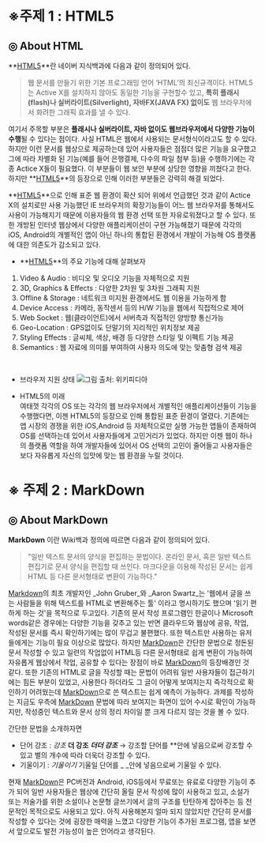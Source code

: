 **※주제 1 : HTML5**
===============================

**◎ About HTML**
-------------------
**[HTML5](http://terms.naver.com/entry.nhn?docId=20851&cid=917&categoryId=917)**란 네이버 지식백과에 다음과 같이 정의되어 있다.
>웹 문서를 만들기 위한 기본 프로그래밍 언어 ‘HTML’의 최신규격이다. HTML5는 Active X를 설치하지 않아도 동일한 기능을 
구현할수 있고, **특히 플래시(flash)나 실버라이트(Silverlight), 자바FX(JAVA FX) 없이도** 웹 브라우저에서 화려한 
그래픽 효과를 낼 수 있다.

여기서 주목할 부분은 **플래시나 실버라이트, 자바 없이도 웹브라우저에서 다양한 기능이 수행**될 수 있다는 점이다. 
사실 HTML은 웹에서 사용되는 문서형식이라고도 할 수 있다. 하지만 이런 문서를 웹상으로 제공하는데 있어 
사용자들은 점점더 많은 기능을 요구했고 그에 따라 차별화 된 기능(예를 들어 은행결제, 다수의 파일 첨부 등)을 
수행하기에는 각종 Actice X들이 필요했다. 이 부분들이 웹 보안 부분에 상당한 영향을 끼쳤다고 한다. 
하지만 **[HTML5](http://terms.naver.com/entry.nhn?docId=20851&cid=917&categoryId=917)**의 등장으로 인해 이러한 부분들은 강력히 해결 되었다.



**[HTML5](http://terms.naver.com/entry.nhn?docId=20851&cid=917&categoryId=917)**으로 인해 표준 웹 환경이 확산 되어 위에서 언급했던 것과 같이 Actice X의 설치로만 사용 가능했던 IE 브라우저의 
확장기능들이 어느 웹 브라우저를 통해서도 사용이 가능해지기 때문에 이용자들의 웹 환경 선택 또한 자유로워졌다고 할 수 있다. 
또한 개방된 인터넷 웹상에서 다양한 애플리케이션이 구현 가능해졌기 때문에 각각의 iOS, Android의 개별적인 앱이 아닌 
하나의 통합된 환경에서 개발이 가능해 OS 플랫폼에 대한 의존도가 감소되고 있다.



- **[HTML5](http://terms.naver.com/entry.nhn?docId=20851&cid=917&categoryId=917)**의 주요 기능에 대해 살펴보자<br>
1) Video & Audio : 비디오 및 오디오 기능을 자체적으로 지원<br>
2) 3D, Graphics & Effects : 다양한 2차원 및 3차원 그래픽 지원<br>
3) Offline & Storage : 네트워크 미지원 환경에서도 웹 이용을 가능하게 함<br>
4) Device Access : 카메라, 동작센서 등의 H/W 기능을 웹에서 직접적으로 제어<br>
5) Web Socket : 웹(클라이언트)에서 서버측과 직접적인 양방향 통신가능<br>
6) Geo-Location : GPS없이도 단말기의 지리적인 위치정보 제공<br>
7) Styling Effects : 글씨체, 색상, 배경 등 다양한 스타일 및 이펙트 기능 제공<br>
8) Semantics : 웹 자료에 의미를 부여하여 사용자 의도에 맞는 맞춤형 검색 제공<br>
<br>


- 브라우저 지원 상태
 ![그림](http://postfiles9.naver.net/20140402_216/rlaghksdlr_1396442957975lrw0x_PNG/aa.png?type=w3")
 출처: 위키피디아

- HTML5의 미래<br>
 여태껏 각각의 OS 또는 각각의 웹 브라우저에서 개별적인 애플리케이션들이 기능을 수행했다면, 이젠 HTML5의 등장으로 인해 통합된 표준 환경이 
열렸다. 기존에는 앱 시장의 경쟁을 위한 iOS,Android 등 자체적으로만 실행 가능한 앱들이 존재하여 OS를 선택하는데 있어서 사용자들에게 고민거리가 있었다. 하지만 이젠 웹이 하나의 플랫폼 역할을 하여 개발자들에 있어서 OS 선택의 고민이 줄어들고 사용자들은 보다 자유롭게 자신의 입맛에 
맞는 웹 환경을 누릴 것이다. 


**※ 주제 2 : MarkDown**
============================

**◎  About MarkDown**
----------------------------

**MarkDown** 이란 Wiki백과 정의에 따르면 다음과 같이 정의되어 있다. 
>"일반 텍스트 문서의 양식을 편집하는 문법이다. 
온라인 문서, 혹은 일반 텍스트 편집기로 문서 양식을 편집할 때 쓰인다. 
마크다운을 이용해 작성된 문서는 쉽게 HTML 등 다른 문서형태로 변환이 가능하다." 

[Markdown](http://ko.wikipedia.org/wiki/%EB%A7%88%ED%81%AC%EB%8B%A4%EC%9A%B4)의 최초 개발자인 _John Gruber_와 _Aaron Swartz_는 '웹에서 글을 쓰는 사람들을 위해 텍스트를 HTML로 변환해주는 툴' 이라고 명시하기도 했으며 '읽기 편하게 하는 것'을 목적으로 두고있다. 기존의 문서 작성 프로그램인 한글이나 Microsoft words같은 경우에는 다양한 기능을 갖추고 있는 반면 클라우드와 웹상에 공유, 작업, 작성된 문서를 즉시 확인하기에는 많이 무겁고 불편했다. 또한 텍스트만 사용하는 유저들에게는 기능이 필요 이상으로 많았다. 
하지만 [MarkDown](http://ko.wikipedia.org/wiki/%EB%A7%88%ED%81%AC%EB%8B%A4%EC%9A%B4)은 간단한 문법으로 정돈된 문서 작성할 수 있고 일련의 작업없이 HTML등 다른 문서형태로 쉽게 변환이 가능하여 자유롭게 웹상에서 작업, 공유할 수 있다는 장점이 바로 [MarkDown](http://ko.wikipedia.org/wiki/%EB%A7%88%ED%81%AC%EB%8B%A4%EC%9A%B4)의 등장배경인 것 같다. 또한 기존의 HTML로 글을 작성할 때는 문법이 어려워 일반 사용자들이 접근하기에는 힘든 부분이 있었고, 사용한다 하더라도 그 글이 어떻게 보여지는지 즉각적으로 확인하기 어려웠는데 [MarkDown](http://ko.wikipedia.org/wiki/%EB%A7%88%ED%81%AC%EB%8B%A4%EC%9A%B4)으로 쓴 텍스트는 쉽게 예측이 가능하다.
과제를 작성하는 지금도 우측에 [MarkDown](http://ko.wikipedia.org/wiki/%EB%A7%88%ED%81%AC%EB%8B%A4%EC%9A%B4) 문법에 따라 보여지는 화면이 있어 수시로 확인이 가능하지만, 작성중인 텍스트와 문서 상의 정리 차이일 뿐 크게 다르지 않는 것을 볼 수 있다. 

간단한 문법을 소개하자면 
* 단어 강조 : *강조*     **더 강조**  ***더더 강조***  →    강조할 단어를 **안에 넣음으로써 강조할 수 있고 별의 개수에 따라 더욱더 강조할 수 있다.
* 기울이기 : _기울이기_   기울일 단어를 _ _안에 넣음으로써 기울일 수 있다.

현재 [MarkDown](http://ko.wikipedia.org/wiki/%EB%A7%88%ED%81%AC%EB%8B%A4%EC%9A%B4)은 PC버전과 Android, iOS등에서 무료또는 유료로 다양한 기능이 추가 되어 일반 사용자들은 웹상에 간단히 올릴 문서 작성에 
많이 사용하고 있고, 소설가 또는 저술가를 위한 소설이나 논문형 글쓰기에서 글의 구조를 탄탄하게 잡아주는 등 전문적인 목적으로도 사용되고 있다. 
아직 사용해본지 얼마 되지 않았지만 간단히 문서를 작성할 수 있다는 것에 굉장한 매력을 느꼈고 다양한 기능이 추가된 프로그램, 앱을 보면서
앞으로도 발전 가능성이 높은 언어라고 생각된다.
